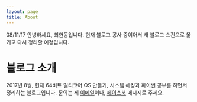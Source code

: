```yaml
---
layout: page
title: About
---
```


<p class="message">
  08/11/17 안녕하세요, 최한동입니다. 현재 블로그 공사 중이어서 새 블로그 스킨으로 옮기고 다시 정리할 예정입니다.
</p>

# 블로그 소개

2017년 8월, 현재 64비트 멀티코어 OS 만들기, 시스템 해킹과 파이썬 공부를 하면서 정리하는 블로그입니다. 문의는 제 [이메일](mailto:wschd770@gmail.com)이나, [페이스북](https://www.facebook.com/handongchoi) 메시지로 주세요.
